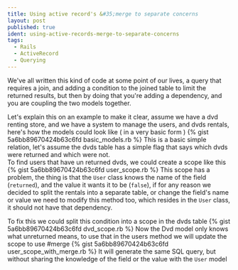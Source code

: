 ```yaml
---
title: Using active record's &#35;merge to separate concerns
layout: post
published: true
ident: using-active-records-merge-to-separate-concerns
tags:
  - Rails
  - ActiveRecord
  - Querying
---
```

We've all written this kind of code at some point of our lives, a query that
requires a join, and adding a condition to the joined table to limit the
returned results, but then by doing that you're adding a dependency, and you are
coupling the two models together.
<!-- more -->
Let's explain this on an example to make it clear, assume we have a dvd renting
store, and we have a system to manage the users, and dvds rentals, here's how
the models could look like ( in a very basic form )
{% gist 5a6bb89670424b63c6fd basic_models.rb %}
This is a basic simple relation, let's assume the dvds table has a simple flag
that says which dvds were returned and which were not.  
To find users that have un returned dvds, we could create a scope like this
{% gist 5a6bb89670424b63c6fd user_scope.rb %}
This scope has a problem, the thing is that the `User` class knows the name of
the field (`returned`), and the value it wants it to be (`false`), if for any
reason we decided to split the rentals into a separate table, or change the
field's name or value we need to modify this method too, which resides in the
`User` class, it should not have that dependency.

To fix this we could split this condition into a scope in the dvds table
{% gist 5a6bb89670424b63c6fd dvd_scope.rb %}
Now the Dvd model only knows what unreturned means, to use that in the users
method we will update the scope to use &#35;merge
{% gist 5a6bb89670424b63c6fd user_scope_with_merge.rb %}
It will generate the same SQL query, but without sharing the knowledge of the
field or the value with the `User` model



